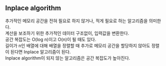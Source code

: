 ## Inplace algorithm  
추가적인 메모리 공간을 전혀 필요로 하지 않거나, 적게 필요로 하는 알고리즘을 의미한다.  
계산을 보조하기 위한 추가적인 데이터 구조없이, 입력값을 변환한다.  
공간 복잡도는 O(log n)이고 O(n)이 될 때도 있다.  
길이가 n인 배열에 대해 배열을 정렬할 때 추가로 메모리 공간을 할당하지 않아도 정렬이 된다면 Inplace 알고리즘이 된다.  
Inplace algorithm이 되지 않는 알고리즘은 공간 복잡도가 높아진다.  